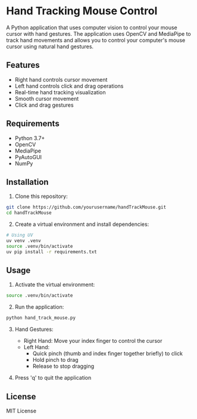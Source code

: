 # Hand Tracking Mouse Control

A Python application that uses computer vision to control your mouse cursor with hand gestures. The application uses OpenCV and MediaPipe to track hand movements and allows you to control your computer's mouse cursor using natural hand gestures.

## Features

- Right hand controls cursor movement
- Left hand controls click and drag operations
- Real-time hand tracking visualization
- Smooth cursor movement
- Click and drag gestures

## Requirements

- Python 3.7+
- OpenCV
- MediaPipe
- PyAutoGUI
- NumPy

## Installation

1. Clone this repository:

```bash
git clone https://github.com/yourusername/handTrackMouse.git
cd handTrackMouse
```

2. Create a virtual environment and install dependencies:

```bash
# Using UV
uv venv .venv
source .venv/bin/activate
uv pip install -r requirements.txt
```

## Usage

1. Activate the virtual environment:

```bash
source .venv/bin/activate
```

2. Run the application:

```bash
python hand_track_mouse.py
```

3. Hand Gestures:

   - Right Hand: Move your index finger to control the cursor
   - Left Hand:
     - Quick pinch (thumb and index finger together briefly) to click
     - Hold pinch to drag
     - Release to stop dragging

4. Press 'q' to quit the application

## License

MIT License

